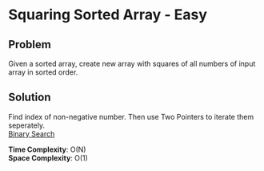 # Squaring Sorted Array - Easy

## Problem
Given a sorted array, create new array with squares of all numbers of input array in sorted order.

## Solution
Find index of non-negative number. Then use Two Pointers to iterate them seperately. <br />
[Binary Search](https://github.com/jecjung520/Algorithm/blob/main/Two%20Pointers/Pair%20with%20Target%20Sum%20-%20Easy/targetSum1.cc)

**Time Complexity**: O(N) <br />
**Space Complexity**: O(1)
